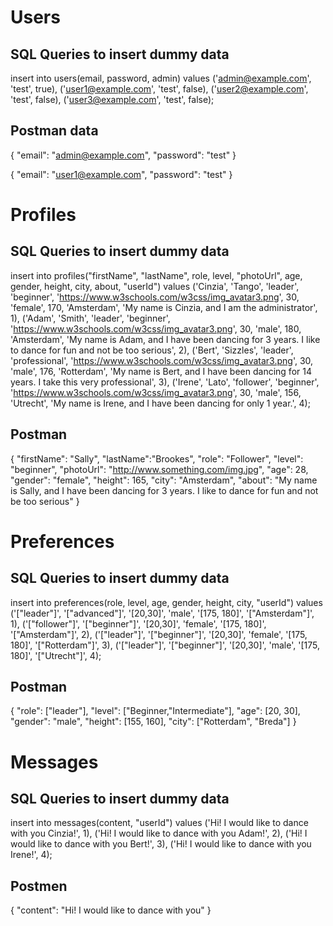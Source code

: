 # Users

## SQL Queries to insert dummy data

insert into users(email, password, admin)
values
('admin@example.com', 'test', true),
('user1@example.com', 'test', false),
('user2@example.com', 'test', false),
('user3@example.com', 'test', false);

## Postman data

{
"email": "admin@example.com",
"password": "test"
}

{
"email": "user1@example.com",
"password": "test"
}

# Profiles

## SQL Queries to insert dummy data

insert into profiles("firstName", "lastName", role, level, "photoUrl", age, gender, height, city, about, "userId")
values
('Cinzia', 'Tango', 'leader', 'beginner', 'https://www.w3schools.com/w3css/img_avatar3.png', 30, 'female', 170, 'Amsterdam', 'My name is Cinzia, and I am the administrator', 1),
('Adam', 'Smith', 'leader', 'beginner', 'https://www.w3schools.com/w3css/img_avatar3.png', 30, 'male', 180, 'Amsterdam', 'My name is Adam, and I have been dancing for 3 years. I like to dance for fun and not be too serious', 2),
('Bert', 'Sizzles', 'leader', 'professional', 'https://www.w3schools.com/w3css/img_avatar3.png', 30, 'male', 176, 'Rotterdam', 'My name is Bert, and I have been dancing for 14 years. I take this very professional', 3),
('Irene', 'Lato', 'follower', 'beginner', 'https://www.w3schools.com/w3css/img_avatar3.png', 30, 'male', 156, 'Utrecht', 'My name is Irene, and I have been dancing for only 1 year.', 4);

## Postman

{
"firstName": "Sally",
"lastName":"Brookes",
"role": "Follower",
"level": "beginner",
"photoUrl": "http://www.something.com/img.jpg",
"age": 28,
"gender": "female",
"height": 165,
"city": "Amsterdam",
"about": "My name is Sally, and I have been dancing for 3 years. I like to dance for fun and not be too serious"
}

# Preferences

## SQL Queries to insert dummy data

insert into preferences(role, level, age, gender, height, city, "userId")
values
('["leader"]', '["advanced"]', '[20,30]', 'male', '[175, 180]', '["Amsterdam"]', 1),
('["follower"]', '["beginner"]', '[20,30]', 'female', '[175, 180]', '["Amsterdam"]', 2),
('["leader"]', '["beginner"]', '[20,30]', 'female', '[175, 180]', '["Rotterdam"]', 3),
('["leader"]', '["beginner"]', '[20,30]', 'male', '[175, 180]', '["Utrecht"]', 4);

## Postman

{
"role": ["leader"],
"level": ["Beginner,"Intermediate"],
"age": [20, 30],
"gender": "male",
"height": [155, 160],
"city": ["Rotterdam", "Breda"]
}

# Messages

## SQL Queries to insert dummy data

insert into messages(content, "userId")
values
('Hi! I would like to dance with you Cinzia!', 1),
('Hi! I would like to dance with you Adam!', 2),
('Hi! I would like to dance with you Bert!', 3),
('Hi! I would like to dance with you Irene!', 4);

## Postmen

{
"content": "Hi! I would like to dance with you"
}
